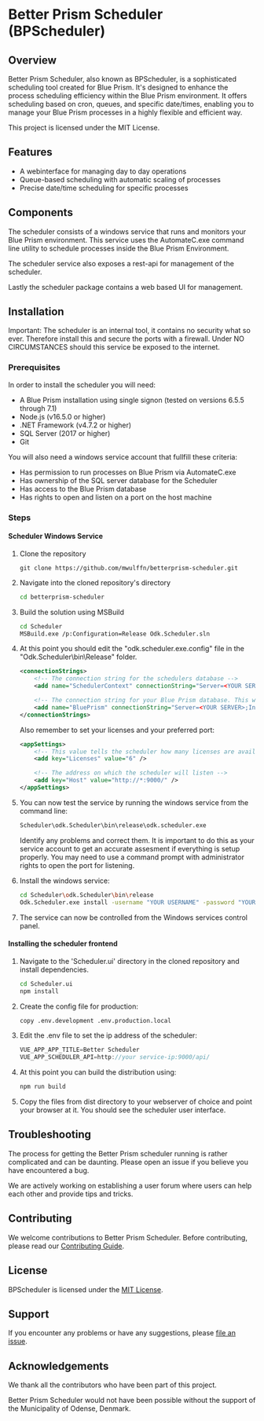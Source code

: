 # Better Prism Scheduler (BPScheduler)

## Overview
Better Prism Scheduler, also known as BPScheduler, is a sophisticated scheduling tool created for Blue Prism. It's designed to enhance the process scheduling efficiency within the Blue Prism environment. It offers scheduling based on cron, queues, and specific date/times, enabling you to manage your Blue Prism processes in a highly flexible and efficient way.

This project is licensed under the MIT License.

## Features

- A webinterface for managing day to day operations
- Queue-based scheduling with automatic scaling of processes
- Precise date/time scheduling for specific processes

## Components

The scheduler consists of a windows service that runs and monitors your Blue Prism environment. This service uses the AutomateC.exe command line utility to schedule processes inside the Blue Prism Environment.

The scheduler service also exposes a rest-api for management of the scheduler.

Lastly the scheduler package contains a web based UI for management.

## Installation

Important: The scheduler is an internal tool, it contains no security what so ever. Therefore install this and secure the ports with a firewall. Under NO CIRCUMSTANCES should this service be exposed to the internet.

### Prerequisites

In order to install the scheduler you will need:

- A Blue Prism installation using single signon (tested on versions 6.5.5 through 7.1)
- Node.js (v16.5.0 or higher)
- .NET Framework (v4.7.2 or higher)
- SQL Server (2017 or higher)
- Git

You will also need a windows service account that fullfill these criteria:

- Has permission to run processes on Blue Prism via AutomateC.exe
- Has ownership of the SQL server database for the Scheduler
- Has access to the Blue Prism database
- Has rights to open and listen on a port on the host machine

### Steps

#### Scheduler Windows Service

1. Clone the repository
    ```
    git clone https://github.com/mwulffn/betterprism-scheduler.git
    ```

2. Navigate into the cloned repository's directory
    ```bash
    cd betterprism-scheduler
    ```

3. Build the solution using MSBuild
    ```bash
    cd Scheduler
    MSBuild.exe /p:Configuration=Release Odk.Scheduler.sln
    ```

4. At this point you should edit the "odk.scheduler.exe.config" file in the "Odk.Scheduler\bin\Release" folder.

    ```xml
	<connectionStrings>
		<!-- The connection string for the schedulers database -->
		<add name="SchedulerContext" connectionString="Server=<YOUR SERVER>;Initial Catalog = <YOUR DB>;Integrated Security = true" providerName="System.Data.SqlClient" />

		<!-- The connection string for your Blue Prism database. This will only be read from -->
		<add name="BluePrism" connectionString="Server=<YOUR SERVER>;Initial Catalog = <YOUR DB>;Integrated Security = true" providerName="System.Data.SqlClient" />
	</connectionStrings>
    ```

    Also remember to set your licenses and your preferred port:

    ```xml
	<appSettings>
		<!-- This value tells the scheduler how many licenses are available for use -->
		<add key="Licenses" value="6" />

		<!-- The address on which the scheduler will listen -->
		<add key="Host" value="http://*:9000/" />
	</appSettings>
    ```


5. You can now test the service by running the windows service from the command line:
    ```bash
    Scheduler\odk.Scheduler\bin\release\odk.scheduler.exe
    ```
    Identify any problems and correct them. It is important to do this as your service account to get an accurate assesment if everything is setup properly. You may need to use a command prompt with administrator rights to open the port for listening.

6. Install the windows service:
    ```bash
    cd Scheduler\odk.Scheduler\bin\release
    Odk.Scheduler.exe install -username "YOUR USERNAME" -password "YOURPASSWORD"
    ```

7.  The service can now be controlled from the Windows services control panel.

#### Installing the scheduler frontend

1. Navigate to the 'Scheduler.ui' directory in the cloned repository and install dependencies.
    ```bash
    cd Scheduler.ui
    npm install
    ```

2. Create the config file for production:
    ```bash
    copy .env.development .env.production.local
    ```

3. Edit the .env file to set the ip address of the scheduler:
    ```javascript
    VUE_APP_APP_TITLE=Better Scheduler
    VUE_APP_SCHEDULER_API=http://your service-ip:9000/api/
    ```

4. At this point you can build the distribution using:
   
    ```bash
    npm run build
    ```

5. Copy the files from dist directory to your webserver of choice and point your browser at it. You should see the scheduler user interface.

## Troubleshooting

The process for getting the Better Prism scheduler running is rather complicated and can be daunting. Please open an issue if you believe you have encountered a bug.

We are actively working on establishing a user forum where users can help each other and provide tips and tricks.

## Contributing

We welcome contributions to Better Prism Scheduler. Before contributing, please read our [Contributing Guide](CONTRIBUTING.md).

## License

BPScheduler is licensed under the [MIT License](LICENSE.md).

## Support

If you encounter any problems or have any suggestions, please [file an issue](https://github.com/mwulffn/betterprism-scheduler/issues/new).

## Acknowledgements

We thank all the contributors who have been part of this project. 

Better Prism Scheduler would not have been possible without the support of the Municipality of Odense, Denmark. 